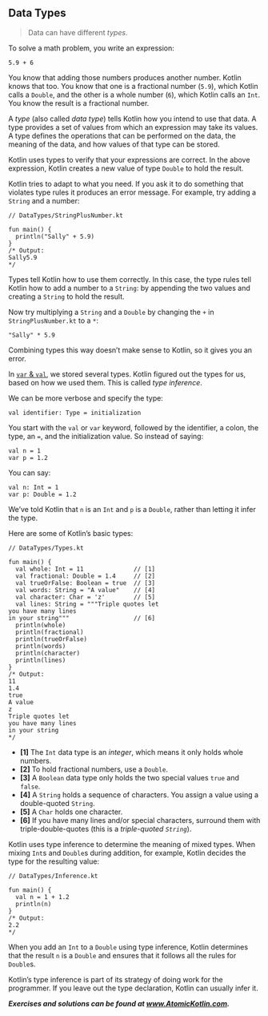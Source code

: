 ## Data Types

> Data can have different *types*.

To solve a math problem, you write an expression:

```
5.9 + 6
```

You know that adding those numbers produces another number. Kotlin knows that too. You know that one is a fractional number (`5.9`), which Kotlin calls a `Double`, and the other is a whole number (`6`), which Kotlin calls an `Int`. You know the result is a fractional number.

A *type* (also called *data type*) tells Kotlin how you intend to use that data. A type provides a set of values from which an expression may take its values. A type defines the operations that can be performed on the data, the meaning of the data, and how values of that type can be stored.

Kotlin uses types to verify that your expressions are correct. In the above expression, Kotlin creates a new value of type `Double` to hold the result.

Kotlin tries to adapt to what you need. If you ask it to do something that violates type rules it produces an error message. For example, try adding a `String` and a number:

```
// DataTypes/StringPlusNumber.kt

fun main() {
  println("Sally" + 5.9)
}
/* Output:
Sally5.9
*/
```

Types tell Kotlin how to use them correctly. In this case, the type rules tell Kotlin how to add a number to a `String`: by appending the two values and creating a `String` to hold the result.

Now try multiplying a `String` and a `Double` by changing the `+` in `StringPlusNumber.kt` to a `*`:

```
"Sally" * 5.9
```

Combining types this way doesn’t make sense to Kotlin, so it gives you an error.

In [`var` & `val`](javascript:void(0)), we stored several types. Kotlin figured out the types for us, based on how we used them. This is called *type inference*.

We can be more verbose and specify the type:

```
val identifier: Type = initialization
```

You start with the `val` or `var` keyword, followed by the identifier, a colon, the type, an `=`, and the initialization value. So instead of saying:

```
val n = 1
var p = 1.2
```

You can say:

```
val n: Int = 1
var p: Double = 1.2
```

We’ve told Kotlin that `n` is an `Int` and `p` is a `Double`, rather than letting it infer the type.

Here are some of Kotlin’s basic types:

```
// DataTypes/Types.kt

fun main() {
  val whole: Int = 11              // [1]
  val fractional: Double = 1.4     // [2]
  val trueOrFalse: Boolean = true  // [3]
  val words: String = "A value"    // [4]
  val character: Char = 'z'        // [5]
  val lines: String = """Triple quotes let
you have many lines
in your string"""                  // [6]
  println(whole)
  println(fractional)
  println(trueOrFalse)
  println(words)
  println(character)
  println(lines)
}
/* Output:
11
1.4
true
A value
z
Triple quotes let
you have many lines
in your string
*/
```

- **[1]** The `Int` data type is an *integer*, which means it only holds whole numbers.
- **[2]** To hold fractional numbers, use a `Double`.
- **[3]** A `Boolean` data type only holds the two special values `true` and `false`.
- **[4]** A `String` holds a sequence of characters. You assign a value using a double-quoted `String`.
- **[5]** A `Char` holds one character.
- **[6]** If you have many lines and/or special characters, surround them with triple-double-quotes (this is a *triple-quoted `String`*).

Kotlin uses type inference to determine the meaning of mixed types. When mixing `Int`s and `Double`s during addition, for example, Kotlin decides the type for the resulting value:

```
// DataTypes/Inference.kt

fun main() {
  val n = 1 + 1.2
  println(n)
}
/* Output:
2.2
*/
```

When you add an `Int` to a `Double` using type inference, Kotlin determines that the result `n` is a `Double` and ensures that it follows all the rules for `Double`s.

Kotlin’s type inference is part of its strategy of doing work for the programmer. If you leave out the type declaration, Kotlin can usually infer it.

***Exercises and solutions can be found at www.AtomicKotlin.com.***